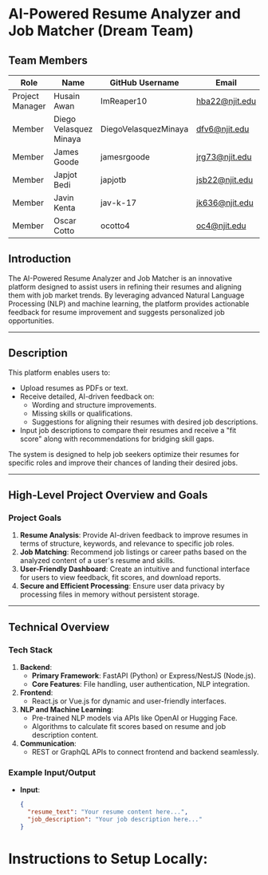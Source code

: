 
# AI-Powered Resume Analyzer and Job Matcher (Dream Team) 

## Team Members

| Role            | Name                    | GitHub Username       | Email               |
|------------------|-------------------------|-----------------------|---------------------|
| Project Manager | Husain Awan             | ImReaper10            | hba22@njit.edu      |
| Member          | Diego Velasquez Minaya  | DiegoVelasquezMinaya  | dfv6@njit.edu       |
| Member          | James Goode             | jamesrgoode           | jrg73@njit.edu      |
| Member          | Japjot Bedi             | japjotb               | jsb22@njit.edu      |
| Member          | Javin Kenta             | jav-k-17              | jk636@njit.edu      |
| Member          | Oscar Cotto             | ocotto4               | oc4@njit.edu        |



## Introduction
The AI-Powered Resume Analyzer and Job Matcher is an innovative platform designed to assist users in refining their resumes and aligning them with job market trends. By leveraging advanced Natural Language Processing (NLP) and machine learning, the platform provides actionable feedback for resume improvement and suggests personalized job opportunities.

---

## Description
This platform enables users to:
- Upload resumes as PDFs or text.
- Receive detailed, AI-driven feedback on:
  - Wording and structure improvements.
  - Missing skills or qualifications.
  - Suggestions for aligning their resumes with desired job descriptions.
- Input job descriptions to compare their resumes and receive a "fit score" along with recommendations for bridging skill gaps.

The system is designed to help job seekers optimize their resumes for specific roles and improve their chances of landing their desired jobs.

---

## High-Level Project Overview and Goals

### Project Goals
1. **Resume Analysis**: Provide AI-driven feedback to improve resumes in terms of structure, keywords, and relevance to specific job roles.
2. **Job Matching**: Recommend job listings or career paths based on the analyzed content of a user's resume and skills.
3. **User-Friendly Dashboard**: Create an intuitive and functional interface for users to view feedback, fit scores, and download reports.
4. **Secure and Efficient Processing**: Ensure user data privacy by processing files in memory without persistent storage.

---


## Technical Overview

### Tech Stack
1. **Backend**:
   - **Primary Framework**: FastAPI (Python) or Express/NestJS (Node.js).
   - **Core Features**: File handling, user authentication, NLP integration.
2. **Frontend**:
   - React.js or Vue.js for dynamic and user-friendly interfaces.
3. **NLP and Machine Learning**:
   - Pre-trained NLP models via APIs like OpenAI or Hugging Face.
   - Algorithms to calculate fit scores based on resume and job description content.
4. **Communication**:
   - REST or GraphQL APIs to connect frontend and backend seamlessly.

### Example Input/Output
- **Input**:
  ```json
  {
    "resume_text": "Your resume content here...",
    "job_description": "Your job description here..."
  }

# Instructions to Setup Locally:

